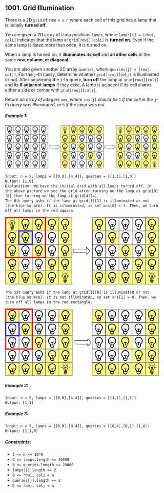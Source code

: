 ## 1001. Grid Illumination

There is a 2D ```grid``` of size ```n x n``` where each cell of this grid has a lamp that is initially **turned off**.

You are given a 2D array of lamp positions ```lamps```, where ```lamps[i] = [rowi, coli]``` indicates that the lamp at ```grid[rowi][coli]``` is **turned on**. Even if the same lamp is listed more than once, it is turned on.

When a lamp is turned on, it **illuminates its cell** and **all other cells** in the same **row, column, or diagonal**.

You are also given another 2D array ```queries```, where ```queries[j] = [rowj, colj]```. For the ```j```-th query, determine whether ```grid[rowj][colj]``` is illuminated or not. After answering the ```j```-th query, **turn off** the lamp at ```grid[rowj][colj]``` and its **8 adjacent lamps** if they exist. A lamp is adjacent if its cell shares either a side or corner with ```grid[rowj][colj]```.

Return *an array of integers* ```ans```, *where* ```ans[j]``` *should be* ```1``` *if the cell in the* ```j```-th *query was illuminated, or* ```0``` *if the lamp was not*.

##### Example 1:

![Example 1](images/example1.jpg)

```
Input: n = 5, lamps = [[0,0],[4,4]], queries = [[1,1],[1,0]]
Output: [1,0]
Explanation: We have the initial grid with all lamps turned off. In the above picture we see the grid after turning on the lamp at grid[0][0] then turning on the lamp at grid[4][4].
The 0th query asks if the lamp at grid[1][1] is illuminated or not (the blue square). It is illuminated, so set ans[0] = 1. Then, we turn off all lamps in the red square.
```

![Query 1](images/example1q1.jpg)

```
The 1st query asks if the lamp at grid[1][0] is illuminated or not (the blue square). It is not illuminated, so set ans[1] = 0. Then, we turn off all lamps in the red rectangle.
```

![Query 2](images/example1q2.jpg)

##### Example 2:
```
Input: n = 5, lamps = [[0,0],[4,4]], queries = [[1,1],[1,1]]
Output: [1,1]
```
##### Example 3:
```
Input: n = 5, lamps = [[0,0],[0,4]], queries = [[0,4],[0,1],[1,4]]
Output: [1,1,0]
```

##### Constraints:

* ```1 <= n <= 10^9```
* ```0 <= lamps.length <= 20000```
* ```0 <= queries.length <= 20000```
* ```lamps[i].length == 2```
* ```0 <= rowi, coli < n```
* ```queries[j].length == 2```
* ```0 <= rowj, colj < n```